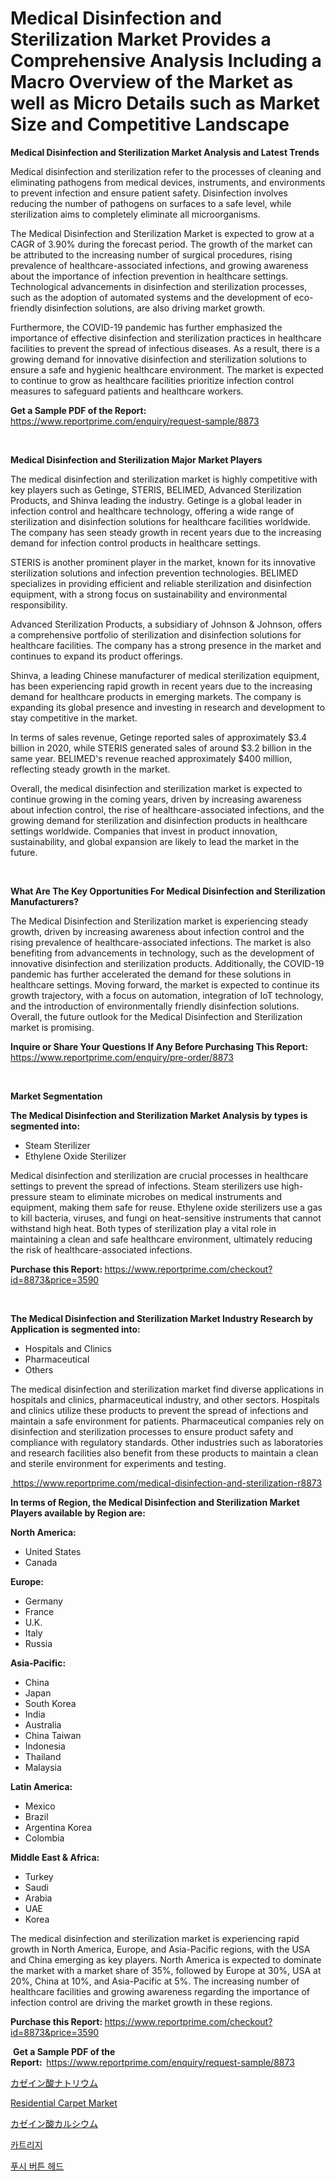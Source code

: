 <p><h1>Medical Disinfection and Sterilization Market Provides a Comprehensive Analysis Including a Macro Overview of the Market as well as Micro Details such as Market Size and Competitive Landscape</h1></p><p><strong>Medical Disinfection and Sterilization Market Analysis and Latest Trends</strong></p>
<p><p>Medical disinfection and sterilization refer to the processes of cleaning and eliminating pathogens from medical devices, instruments, and environments to prevent infection and ensure patient safety. Disinfection involves reducing the number of pathogens on surfaces to a safe level, while sterilization aims to completely eliminate all microorganisms.</p><p>The Medical Disinfection and Sterilization Market is expected to grow at a CAGR of 3.90% during the forecast period. The growth of the market can be attributed to the increasing number of surgical procedures, rising prevalence of healthcare-associated infections, and growing awareness about the importance of infection prevention in healthcare settings. Technological advancements in disinfection and sterilization processes, such as the adoption of automated systems and the development of eco-friendly disinfection solutions, are also driving market growth.</p><p>Furthermore, the COVID-19 pandemic has further emphasized the importance of effective disinfection and sterilization practices in healthcare facilities to prevent the spread of infectious diseases. As a result, there is a growing demand for innovative disinfection and sterilization solutions to ensure a safe and hygienic healthcare environment. The market is expected to continue to grow as healthcare facilities prioritize infection control measures to safeguard patients and healthcare workers.</p></p>
<p><strong>Get a Sample PDF of the Report:&nbsp;</strong> <a href="https://www.reportprime.com/enquiry/request-sample/8873">https://www.reportprime.com/enquiry/request-sample/8873</a></p>
<p>&nbsp;</p>
<p><strong>Medical Disinfection and Sterilization Major Market Players</strong></p>
<p><p>The medical disinfection and sterilization market is highly competitive with key players such as Getinge, STERIS, BELIMED, Advanced Sterilization Products, and Shinva leading the industry. Getinge is a global leader in infection control and healthcare technology, offering a wide range of sterilization and disinfection solutions for healthcare facilities worldwide. The company has seen steady growth in recent years due to the increasing demand for infection control products in healthcare settings.</p><p>STERIS is another prominent player in the market, known for its innovative sterilization solutions and infection prevention technologies. BELIMED specializes in providing efficient and reliable sterilization and disinfection equipment, with a strong focus on sustainability and environmental responsibility.</p><p>Advanced Sterilization Products, a subsidiary of Johnson & Johnson, offers a comprehensive portfolio of sterilization and disinfection solutions for healthcare facilities. The company has a strong presence in the market and continues to expand its product offerings.</p><p>Shinva, a leading Chinese manufacturer of medical sterilization equipment, has been experiencing rapid growth in recent years due to the increasing demand for healthcare products in emerging markets. The company is expanding its global presence and investing in research and development to stay competitive in the market.</p><p>In terms of sales revenue, Getinge reported sales of approximately $3.4 billion in 2020, while STERIS generated sales of around $3.2 billion in the same year. BELIMED's revenue reached approximately $400 million, reflecting steady growth in the market.</p><p>Overall, the medical disinfection and sterilization market is expected to continue growing in the coming years, driven by increasing awareness about infection control, the rise of healthcare-associated infections, and the growing demand for sterilization and disinfection products in healthcare settings worldwide. Companies that invest in product innovation, sustainability, and global expansion are likely to lead the market in the future.</p></p>
<p>&nbsp;</p>
<p><strong>What Are The Key Opportunities For Medical Disinfection and Sterilization Manufacturers?</strong></p>
<p><p>The Medical Disinfection and Sterilization market is experiencing steady growth, driven by increasing awareness about infection control and the rising prevalence of healthcare-associated infections. The market is also benefiting from advancements in technology, such as the development of innovative disinfection and sterilization products. Additionally, the COVID-19 pandemic has further accelerated the demand for these solutions in healthcare settings. Moving forward, the market is expected to continue its growth trajectory, with a focus on automation, integration of IoT technology, and the introduction of environmentally friendly disinfection solutions. Overall, the future outlook for the Medical Disinfection and Sterilization market is promising.</p></p>
<p><strong>Inquire or Share Your Questions If Any Before Purchasing This Report:</strong> <a href="https://www.reportprime.com/enquiry/pre-order/8873">https://www.reportprime.com/enquiry/pre-order/8873</a></p>
<p>&nbsp;</p>
<p><strong>Market Segmentation</strong></p>
<p><strong>The Medical Disinfection and Sterilization Market Analysis by types is segmented into:</strong></p>
<p><ul><li>Steam Sterilizer</li><li>Ethylene Oxide Sterilizer</li></ul></p>
<p><p>Medical disinfection and sterilization are crucial processes in healthcare settings to prevent the spread of infections. Steam sterilizers use high-pressure steam to eliminate microbes on medical instruments and equipment, making them safe for reuse. Ethylene oxide sterilizers use a gas to kill bacteria, viruses, and fungi on heat-sensitive instruments that cannot withstand high heat. Both types of sterilization play a vital role in maintaining a clean and safe healthcare environment, ultimately reducing the risk of healthcare-associated infections.</p></p>
<p><strong>Purchase this Report:&nbsp;</strong><a href="https://www.reportprime.com/checkout?id=8873&price=3590">https://www.reportprime.com/checkout?id=8873&price=3590</a></p>
<p>&nbsp;</p>
<p><strong>The Medical Disinfection and Sterilization Market Industry Research by Application is segmented into:</strong></p>
<p><ul><li>Hospitals and Clinics</li><li>Pharmaceutical</li><li>Others</li></ul></p>
<p><p>The medical disinfection and sterilization market find diverse applications in hospitals and clinics, pharmaceutical industry, and other sectors. Hospitals and clinics utilize these products to prevent the spread of infections and maintain a safe environment for patients. Pharmaceutical companies rely on disinfection and sterilization processes to ensure product safety and compliance with regulatory standards. Other industries such as laboratories and research facilities also benefit from these products to maintain a clean and sterile environment for experiments and testing.</p></p>
<p><a href="https://www.reportprime.com/medical-disinfection-and-sterilization-r8873">&nbsp;https://www.reportprime.com/medical-disinfection-and-sterilization-r8873</a></p>
<p><strong>In terms of Region, the Medical Disinfection and Sterilization Market Players available by Region are:</strong></p>
<p>
    <p> <strong> North America: </strong>
        <ul>
            <li>United States</li>
            <li>Canada</li>
        </ul>
        </p> 
    <p> <strong> Europe: </strong>
        <ul>
            <li>Germany</li>
            <li>France</li>
            <li>U.K.</li>
            <li>Italy</li>
            <li>Russia</li>
        </ul>
        </p> 
    <p> <strong> Asia-Pacific: </strong>
        <ul>
            <li>China</li>
            <li>Japan</li>
            <li>South Korea</li>
            <li>India</li>
            <li>Australia</li>
            <li>China Taiwan</li>
            <li>Indonesia</li>
            <li>Thailand</li>
            <li>Malaysia</li>
        </ul>
        </p> 
    <p> <strong> Latin America: </strong>
        <ul>
            <li>Mexico</li>
            <li>Brazil</li>
            <li>Argentina Korea</li>
            <li>Colombia</li>
        </ul>
        </p> 
    <p> <strong> Middle East & Africa: </strong>
        <ul>
            <li>Turkey</li>
            <li>Saudi</li>
            <li>Arabia</li>
            <li>UAE</li>
            <li>Korea</li>
        </ul>
    </p>
    </p>
<p><p>The medical disinfection and sterilization market is experiencing rapid growth in North America, Europe, and Asia-Pacific regions, with the USA and China emerging as key players. North America is expected to dominate the market with a market share of 35%, followed by Europe at 30%, USA at 20%, China at 10%, and Asia-Pacific at 5%. The increasing number of healthcare facilities and growing awareness regarding the importance of infection control are driving the market growth in these regions.</p></p>
<p><strong>Purchase this Report: </strong><a href="https://www.reportprime.com/checkout?id=8873&price=3590">https://www.reportprime.com/checkout?id=8873&price=3590</a></p>
<p>&nbsp;<strong>Get a Sample PDF of the Report:&nbsp;&nbsp;</strong><a href="https://www.reportprime.com/enquiry/request-sample/8873">https://www.reportprime.com/enquiry/request-sample/8873</a></p>
<p><strong></strong></p>
<p><p><a href="https://github.com/ycmtqqhvk3273/Market-Research-Report-List-1/blob/main/687787923207.md">カゼイン酸ナトリウム</a></p><p><a href="https://issuu.com/reportprime-2/docs/residential-carpet-market-size-2030.pptx">Residential Carpet Market</a></p><p><a href="https://github.com/mathieurico66/Market-Research-Report-List-1/blob/main/777774123208.md">カゼイン酸カルシウム</a></p><p><a href="https://github.com/lkwggful07722/Market-Research-Report-List-1/blob/main/513522721162.md">카트리지</a></p><p><a href="https://github.com/ZacharyScthmitt4465/Market-Research-Report-List-1/blob/main/417466021163.md">푸시 버튼 헤드</a></p></p>